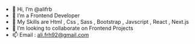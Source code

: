 - 👋 Hi, I’m @alifrb
- 👀 I’m a Frontend Developer
- 🌱 My Skills are Html , Css , Sass , Bootstrap , Javscript , React , Next.js
- 💞️ I’m looking to collaborate on Frontend Projects
- 📫 Email : ali.frh92@gmail.com

<!---
alifrb/alifrb is a ✨ special ✨ repository because its `README.md` (this file) appears on your GitHub profile.
You can click the Preview link to take a look at your changes.
--->
